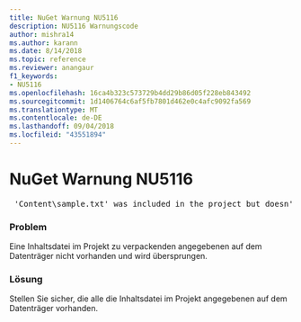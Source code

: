 ```yaml
---
title: NuGet Warnung NU5116
description: NU5116 Warnungscode
author: mishra14
ms.author: karann
ms.date: 8/14/2018
ms.topic: reference
ms.reviewer: anangaur
f1_keywords:
- NU5116
ms.openlocfilehash: 16ca4b323c573729b4dd29b86d05f228eb843492
ms.sourcegitcommit: 1d1406764c6af5fb7801d462e0c4afc9092fa569
ms.translationtype: MT
ms.contentlocale: de-DE
ms.lasthandoff: 09/04/2018
ms.locfileid: "43551894"
---
```

# <a name="nuget-warning-nu5116"></a>NuGet Warnung NU5116
<pre> 'Content\sample.txt' was included in the project but doesn't exist. Skipping...</pre>

### <a name="issue"></a>Problem

Eine Inhaltsdatei im Projekt zu verpackenden angegebenen auf dem Datenträger nicht vorhanden und wird übersprungen.


### <a name="solution"></a>Lösung

Stellen Sie sicher, die alle die Inhaltsdatei im Projekt angegebenen auf dem Datenträger vorhanden.

